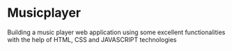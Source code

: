 # Musicplayer
Building a music player web application using some excellent functionalities with the help of HTML, CSS and JAVASCRIPT technologies
